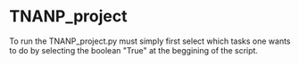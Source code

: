 # TNANP_project

To run the TNANP_project.py must simply first select which tasks one wants to do by selecting the boolean "True" at the beggining of the script.
